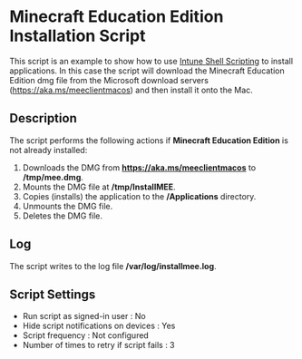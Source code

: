 # Minecraft Education Edition Installation Script

This script is an example to show how to use [Intune Shell Scripting](https://docs.microsoft.com/en-us/mem/intune/apps/macos-shell-scripts) to install applications. In this case the script will download the Minecraft Education Edition dmg file from the Microsoft download servers (https://aka.ms/meeclientmacos) and then install it onto the Mac.

## Description

The script performs the following actions if **Minecraft Education Edition** is not already installed:
1. Downloads the DMG from **https://aka.ms/meeclientmacos** to **/tmp/mee.dmg**.
2. Mounts the DMG file at **/tmp/InstallMEE**.
3. Copies (installs) the application to the **/Applications** directory.
4. Unmounts the DMG file.
5. Deletes the DMG file.

## Log

The script writes to the log file **/var/log/installmee.log**.

## Script Settings

- Run script as signed-in user : No
- Hide script notifications on devices : Yes
- Script frequency : Not configured
- Number of times to retry if script fails : 3
